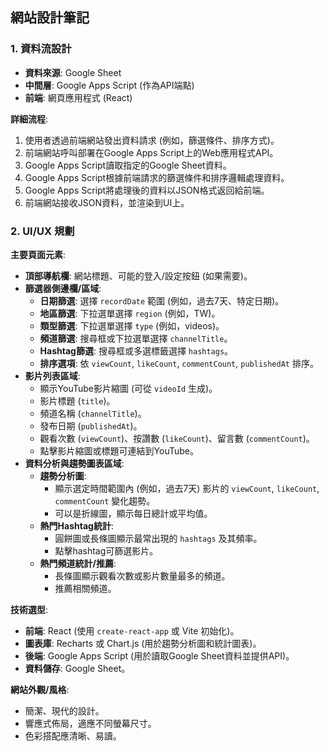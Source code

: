 
## 網站設計筆記

### 1. 資料流設計
- **資料來源**: Google Sheet
- **中間層**: Google Apps Script (作為API端點)
- **前端**: 網頁應用程式 (React)

**詳細流程**:
1. 使用者透過前端網站發出資料請求 (例如，篩選條件、排序方式)。
2. 前端網站呼叫部署在Google Apps Script上的Web應用程式API。
3. Google Apps Script讀取指定的Google Sheet資料。
4. Google Apps Script根據前端請求的篩選條件和排序邏輯處理資料。
5. Google Apps Script將處理後的資料以JSON格式返回給前端。
6. 前端網站接收JSON資料，並渲染到UI上。

### 2. UI/UX 規劃

**主要頁面元素**:
- **頂部導航欄**: 網站標題、可能的登入/設定按鈕 (如果需要)。
- **篩選器側邊欄/區域**: 
    - **日期篩選**: 選擇 `recordDate` 範圍 (例如，過去7天、特定日期)。
    - **地區篩選**: 下拉選單選擇 `region` (例如，TW)。
    - **類型篩選**: 下拉選單選擇 `type` (例如，videos)。
    - **頻道篩選**: 搜尋框或下拉選單選擇 `channelTitle`。
    - **Hashtag篩選**: 搜尋框或多選標籤選擇 `hashtags`。
    - **排序選項**: 依 `viewCount`, `likeCount`, `commentCount`, `publishedAt` 排序。
- **影片列表區域**: 
    - 顯示YouTube影片縮圖 (可從 `videoId` 生成)。
    - 影片標題 (`title`)。
    - 頻道名稱 (`channelTitle`)。
    - 發布日期 (`publishedAt`)。
    - 觀看次數 (`viewCount`)、按讚數 (`likeCount`)、留言數 (`commentCount`)。
    - 點擊影片縮圖或標題可連結到YouTube。
- **資料分析與趨勢圖表區域**: 
    - **趨勢分析圖**: 
        - 顯示選定時間範圍內 (例如，過去7天) 影片的 `viewCount`, `likeCount`, `commentCount` 變化趨勢。
        - 可以是折線圖，顯示每日總計或平均值。
    - **熱門Hashtag統計**: 
        - 圓餅圖或長條圖顯示最常出現的 `hashtags` 及其頻率。
        - 點擊hashtag可篩選影片。
    - **熱門頻道統計/推薦**: 
        - 長條圖顯示觀看次數或影片數量最多的頻道。
        - 推薦相關頻道。

**技術選型**:
- **前端**: React (使用 `create-react-app` 或 Vite 初始化)。
- **圖表庫**: Recharts 或 Chart.js (用於趨勢分析圖和統計圖表)。
- **後端**: Google Apps Script (用於讀取Google Sheet資料並提供API)。
- **資料儲存**: Google Sheet。

**網站外觀/風格**: 
- 簡潔、現代的設計。
- 響應式佈局，適應不同螢幕尺寸。
- 色彩搭配應清晰、易讀。

